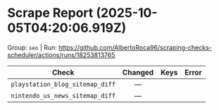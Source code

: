 # Scrape Report (2025-10-05T04:20:06.919Z)

Group: `seo`  |  Run: https://github.com/AlbertoRoca96/scraping-checks-scheduler/actions/runs/18253813765

| Check | Changed | Keys | Error |
|---|:---:|:--|:--|
| `playstation_blog_sitemap_diff` | — |  |  |
| `nintendo_us_news_sitemap_diff` | — |  |  |
